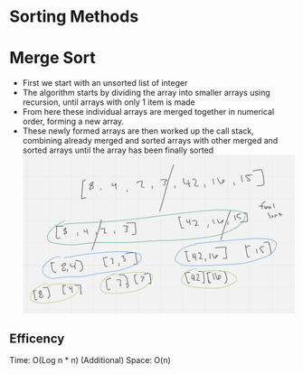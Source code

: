 # Sorting Methods

# Merge Sort

- First we start with an unsorted list of integer
- The algorithm starts by dividing the array into smaller arrays using recursion, until arrays with only 1 item is made
- From here these individual arrays are merged together in numerical order, forming a new array.
- These newly formed arrays are then worked up the call stack, combining already merged and sorted arrays with other merged and sorted arrays until the array has been finally sorted
![Image here](assets/walkthrough.png)

## Efficency

Time: O(Log n * n)
(Additional) Space: O(n)
